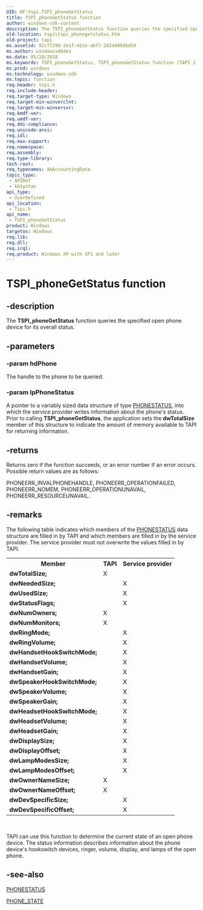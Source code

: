 ```yaml
---
UID: NF:tspi.TSPI_phoneGetStatus
title: TSPI_phoneGetStatus function
author: windows-sdk-content
description: The TSPI_phoneGetStatus function queries the specified open phone device for its overall status.
old-location: tspi\tspi_phonegetstatus.htm
old-project: tapi
ms.assetid: 92cf7299-2e1f-42ce-abf7-2824d993bd59
ms.author: windowssdkdev
ms.date: 05/28/2018
ms.keywords: TSPI_phoneGetStatus, TSPI_phoneGetStatus function [TAPI 2.2], _tspi_tspi_phonegetstatus, tspi.tspi_phonegetstatus, tspi/TSPI_phoneGetStatus
ms.prod: windows
ms.technology: windows-sdk
ms.topic: function
req.header: tspi.h
req.include-header: 
req.target-type: Windows
req.target-min-winverclnt: 
req.target-min-winversvr: 
req.kmdf-ver: 
req.umdf-ver: 
req.ddi-compliance: 
req.unicode-ansi: 
req.idl: 
req.max-support: 
req.namespace: 
req.assembly: 
req.type-library: 
tech.root: 
req.typenames: AAAccountingData
topic_type:
 - APIRef
 - kbSyntax
api_type:
 - UserDefined
api_location:
 - Tspi.h
api_name:
 - TSPI_phoneGetStatus
product: Windows
targetos: Windows
req.lib: 
req.dll: 
req.irql: 
req.product: Windows XP with SP1 and later
---
```


# TSPI_phoneGetStatus function


## -description


The 
<b>TSPI_phoneGetStatus</b> function queries the specified open phone device for its overall status.


## -parameters




### -param hdPhone

The handle to the phone to be queried.


### -param lpPhoneStatus

A pointer to a variably sized data structure of type 
<a href="https://msdn.microsoft.com/798a6c57-d3d3-4924-a925-059de350d18e">PHONESTATUS</a>, into which the service provider writes information about the phone's status. Prior to calling 
<b>TSPI_phoneGetStatus</b>, the application sets the <b>dwTotalSize</b> member of this structure to indicate the amount of memory available to TAPI for returning information.


## -returns



Returns zero if the function succeeds, or an error number if an error occurs. Possible return values are as follows:

PHONEERR_INVALPHONEHANDLE, PHONEERR_OPERATIONFAILED, PHONEERR_NOMEM, PHONEERR_OPERATIONUNAVAIL, PHONEERR_RESOURCEUNAVAIL.




## -remarks



The following table indicates which members of the 
<a href="https://msdn.microsoft.com/798a6c57-d3d3-4924-a925-059de350d18e">PHONESTATUS</a> data structure are filled in by TAPI and which members are filled in by the service provider. The service provider must not overwrite the values filled in by TAPI.

<table>
<tr>
<th>Member</th>
<th>TAPI</th>
<th>Service provider</th>
</tr>
<tr>
<td><b>dwTotalSize;</b></td>
<td>X</td>
<td> </td>
</tr>
<tr>
<td><b>dwNeededSize;</b></td>
<td> </td>
<td>X</td>
</tr>
<tr>
<td><b>dwUsedSize;</b></td>
<td> </td>
<td>X</td>
</tr>
<tr>
<td><b>dwStatusFlags;</b></td>
<td> </td>
<td>X</td>
</tr>
<tr>
<td><b>dwNumOwners;</b></td>
<td>X</td>
<td> </td>
</tr>
<tr>
<td><b>dwNumMonitors;</b></td>
<td>X</td>
<td> </td>
</tr>
<tr>
<td><b>dwRingMode;</b></td>
<td> </td>
<td>X</td>
</tr>
<tr>
<td><b>dwRingVolume;</b></td>
<td> </td>
<td>X</td>
</tr>
<tr>
<td><b>dwHandsetHookSwitchMode;</b></td>
<td> </td>
<td>X</td>
</tr>
<tr>
<td><b>dwHandsetVolume;</b></td>
<td> </td>
<td>X</td>
</tr>
<tr>
<td><b>dwHandsetGain;</b></td>
<td> </td>
<td>X</td>
</tr>
<tr>
<td><b>dwSpeakerHookSwitchMode;</b></td>
<td> </td>
<td>X</td>
</tr>
<tr>
<td><b>dwSpeakerVolume;</b></td>
<td> </td>
<td>X</td>
</tr>
<tr>
<td><b>dwSpeakerGain;</b></td>
<td> </td>
<td>X</td>
</tr>
<tr>
<td><b>dwHeadsetHookSwitchMode;</b></td>
<td> </td>
<td>X</td>
</tr>
<tr>
<td><b>dwHeadsetVolume;</b></td>
<td> </td>
<td>X</td>
</tr>
<tr>
<td><b>dwHeadsetGain;</b></td>
<td> </td>
<td>X</td>
</tr>
<tr>
<td><b>dwDisplaySize;</b></td>
<td> </td>
<td>X</td>
</tr>
<tr>
<td><b>dwDisplayOffset;</b></td>
<td> </td>
<td>X</td>
</tr>
<tr>
<td><b>dwLampModesSize;</b></td>
<td> </td>
<td>X</td>
</tr>
<tr>
<td><b>dwLampModesOffset;</b></td>
<td> </td>
<td>X</td>
</tr>
<tr>
<td><b>dwOwnerNameSize;</b></td>
<td>X</td>
<td> </td>
</tr>
<tr>
<td><b>dwOwnerNameOffset;</b></td>
<td>X</td>
<td> </td>
</tr>
<tr>
<td><b>dwDevSpecificSize;</b></td>
<td> </td>
<td>X</td>
</tr>
<tr>
<td><b>dwDevSpecificOffset;</b></td>
<td> </td>
<td>X</td>
</tr>
</table>
 

TAPI can use this function to determine the current state of an open phone device. The status information describes information about the phone device's hookswitch devices, ringer, volume, display, and lamps of the open phone.




## -see-also




<a href="https://msdn.microsoft.com/798a6c57-d3d3-4924-a925-059de350d18e">PHONESTATUS</a>



<a href="https://msdn.microsoft.com/4772e24c-cafb-4fda-8243-5117c9a73753">PHONE_STATE</a>
 

 

